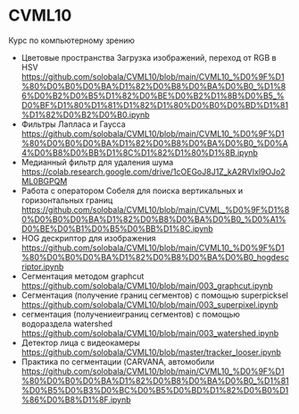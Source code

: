 # CVML10
Курс по компьютерному зрению
* Цветовые пространства Загрузка изображений, переход от RGB в HSV https://github.com/solobala/CVML10/blob/main/CVML10_%D0%9F%D1%80%D0%B0%D0%BA%D1%82%D0%B8%D0%BA%D0%B0_%D1%86%D0%B2%D0%B5%D1%82%D0%BE%D0%B2%D1%8B%D0%B5_%D0%BF%D1%80%D1%81%D1%82%D1%80%D0%B0%D0%BD%D1%81%D1%82%D0%B2%D0%B0.ipynb
* Фильтры Лапласа и Гаусса https://github.com/solobala/CVML10/blob/main/CVML10_%D0%9F%D1%80%D0%B0%D0%BA%D1%82%D0%B8%D0%BA%D0%B0_%D0%A4%D0%B8%D0%BB%D1%8C%D1%82%D1%80%D1%8B.ipynb
* Медианный фильтр для удаления шума https://colab.research.google.com/drive/1cOEGoJ8J1Z_kA2RVIxl9OJo2ML0BGPQM
* Работа с оператором Собеля для поиска вертикальных и горизонтальных границ https://github.com/solobala/CVML10/blob/main/CVML_%D0%9F%D1%80%D0%B0%D0%BA%D1%82%D0%B8%D0%BA%D0%B0_%D0%A1%D0%BE%D0%B1%D0%B5%D0%BB%D1%8C.ipynb
* HOG дескриптор для изображения https://github.com/solobala/CVML10/blob/main/CVML10_%D0%9F%D1%80%D0%B0%D0%BA%D1%82%D0%B8%D0%BA%D0%B0_hogdescriptor.ipynb
* Сегментация методом graphcut https://github.com/solobala/CVML10/blob/main/003_graphcut.ipynb
* Сегментация (получение границ сегментов) с помощью superpicksel https://github.com/solobala/CVML10/blob/main/003_superpixel.ipynb
* сегментация (получениеиграниц сегментов) с помощью водораздела watershed https://github.com/solobala/CVML10/blob/main/003_watershed.ipynb
* Детектор лица с видеокамеры https://github.com/solobala/CVML10/blob/master/tracker_looser.ipynb
* Практика по сегментации (CARVANA, автомобили https://github.com/solobala/CVML10/blob/main/CVML10_%D0%9F%D1%80%D0%B0%D0%BA%D1%82%D0%B8%D0%BA%D0%B0_%D1%81%D0%B5%D0%B3%D0%BC%D0%B5%D0%BD%D1%82%D0%B0%D1%86%D0%B8%D1%8F.ipynb
